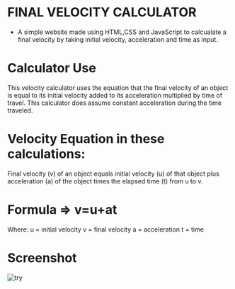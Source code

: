 # FINAL VELOCITY CALCULATOR 

- A simple website made using HTML,CSS and JavaScript to calcualate a final velocity by taking initial velocity, acceleration and time as input.

# Calculator Use
This velocity calculator uses the equation that the final velocity of an object is equal to its initial velocity added to its acceleration multiplied by time of travel. This calculator does assume constant acceleration during the time traveled.


# Velocity Equation in these calculations:
Final velocity (v) of an object equals initial velocity (u) of that object plus acceleration (a) of the object times the elapsed time (t) from u to v.

# Formula => v=u+at
Where:
u = initial velocity
v = final velocity
a = acceleration
t = time

# Screenshot

![try](https://user-images.githubusercontent.com/53929423/162037470-5e34ccad-3519-4126-9a47-31ef3e49f80a.PNG)

